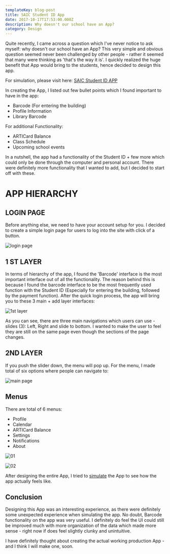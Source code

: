 ```yaml
---
templateKey: blog-post
title: SAIC Student ID App
date: 2017-10-17T17:53:00.000Z
description: Why doesn't our school have an App?
category: Design
---
```

Quite recently, I came across a question which I've never notice to ask myself: why doesn't our school have an App? This very simple and obvious question seemed never been challenged by other people - rather it seemed that many were thinking as 'that's the way it is'. I quickly realized the huge benefit that App would bring to the students, hence decided to design this app.

For simulation, please visit here: [SAIC Student ID APP](https://invis.io/GRDTW9W5M)

In creating the App, I listed out few bullet points which I found important to have in the app:

* Barcode (For entering the building)
* Profile Information
* Library Barcode

For additional Functionality:

* ARTICard Balance
* Class Schedule
* Upcoming school events

In a nutshell, the app had a functionality of the Student ID + few more which could only be done through the computer and personal account. There were definitely more functionality that I wanted to add, but I decided to start off with these.

# APP HIERARCHY

## LOGIN PAGE

Before anything else, we need to have your account setup for you. I decided to create a simple login page for users to log into the site with click of a button.

![login page](/img/artboard-1-0.5x.png "login page")

## 1 ST LAYER

In terms of hierarchy of the app, I found the 'Barcode' interface is the most important interface out of all the functionality. The reason behind this is because I found the barcode interface to be the most frequently used function with the Student ID (Especially for entering the building, followed by the payment function). After the quick login process, the app will bring you to these 3 main + add layer interfaces:

![1st layer](/img/screen-shot-2019-02-25-at-12.57.36-pm.png "1st layer")

As you can see, there are three main navigations which users can use - slides (3): Left, Right and slide to bottom. I wanted to make the user to feel they are still on the same page even though the sections of the page changes. 

## 2ND LAYER

If you push the slider down, the menu will pop up. For the menu, I made total of six options where people can navigate to:

![main page](/img/artboard-6-copy-10-0.5x.png "main page")

## Menus

There are total of 6 menus:

* Profile
* Calendar
* ARTICard Balance
* Settings
* Notifications
* About

![01](/img/screen-shot-2019-02-25-at-12.59.38-pm.png "01")

![02](/img/screen-shot-2019-02-25-at-1.00.43-pm.png "02")

After designing the entire App, I tried to [simulate](https://projects.invisionapp.com/share/GRDTW9W5M#/screens) the App to see how the app actually feels like.

## Conclusion

Designing this App was an interesting experience, as there were definitely some unexpected experience when simulating the app. No doubt, Barcode functionality on the app was very useful. I definitely do feel the UI could still be improved much with more organization of the data which made more sense - right now if does feel slightly clunky and unintuitive.

I have definitely thought about creating the actual working production App - and I think I will make one, soon.
